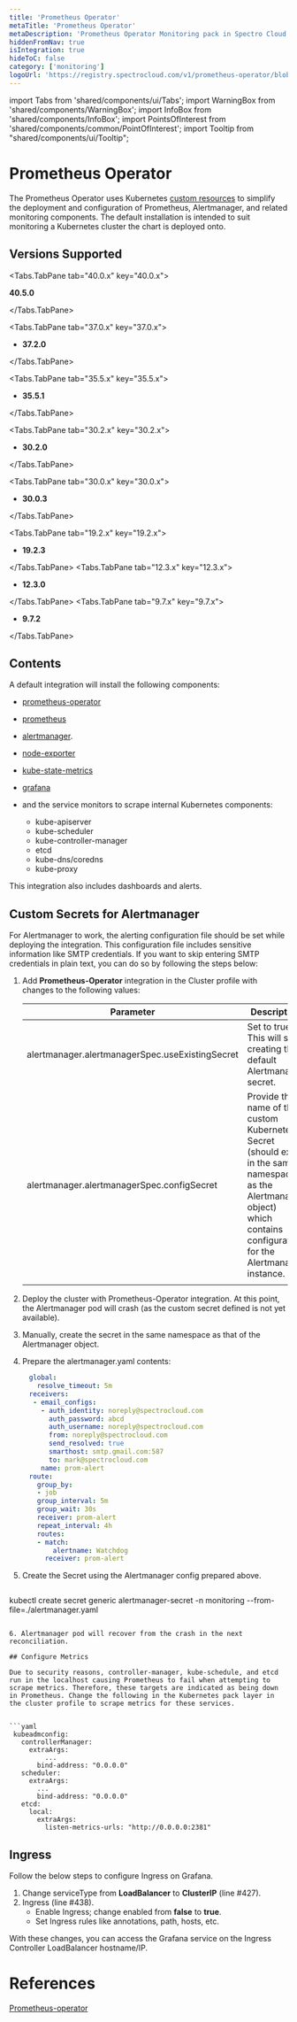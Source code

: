 ```yaml
---
title: 'Prometheus Operator'
metaTitle: 'Prometheus Operator'
metaDescription: 'Prometheus Operator Monitoring pack in Spectro Cloud'
hiddenFromNav: true
isIntegration: true
hideToC: false
category: ['monitoring']
logoUrl: 'https://registry.spectrocloud.com/v1/prometheus-operator/blobs/sha256:64589616d7f667e5f1d7e3c9a39e32c676e03518a318924e123738693e104ce0?type=image/png'
---
```


import Tabs from 'shared/components/ui/Tabs';
import WarningBox from 'shared/components/WarningBox';
import InfoBox from 'shared/components/InfoBox';
import PointsOfInterest from 'shared/components/common/PointOfInterest';
import Tooltip from "shared/components/ui/Tooltip";


# Prometheus Operator

The Prometheus Operator uses Kubernetes [custom resources](https://kubernetes.io/docs/concepts/extend-kubernetes/api-extension/custom-resources/) to simplify the deployment and configuration of Prometheus, Alertmanager, and related monitoring components. The default installation is intended to suit monitoring a Kubernetes cluster the chart is deployed onto.

## Versions Supported
<Tabs>

<Tabs.TabPane tab="40.0.x" key="40.0.x">

**40.5.0**

</Tabs.TabPane>

<Tabs.TabPane tab="37.0.x" key="37.0.x">

* **37.2.0**

</Tabs.TabPane>

<Tabs.TabPane tab="35.5.x" key="35.5.x">

* **35.5.1**

</Tabs.TabPane>

<Tabs.TabPane tab="30.2.x" key="30.2.x">

* **30.2.0**

</Tabs.TabPane>


<Tabs.TabPane tab="30.0.x" key="30.0.x">

* **30.0.3**

</Tabs.TabPane>

<Tabs.TabPane tab="19.2.x" key="19.2.x">

* **19.2.3**

</Tabs.TabPane>
<Tabs.TabPane tab="12.3.x" key="12.3.x">

* **12.3.0** 

</Tabs.TabPane>
<Tabs.TabPane tab="9.7.x" key="9.7.x">

  * **9.7.2**

</Tabs.TabPane>
</Tabs>

## Contents

A default integration will install the following components:
* [prometheus-operator](https://github.com/coreos/prometheus-operator)
* [prometheus](https://prometheus.io/)
* [alertmanager](https://www.prometheus.io/docs/alerting/latest/alertmanager/).
* [node-exporter](https://github.com/helm/charts/tree/master/stable/prometheus-node-exporter)
* [kube-state-metrics](https://github.com/helm/charts/tree/master/stable/kube-state-metrics)
* [grafana](https://github.com/helm/charts/tree/master/stable/grafana)
* and the service monitors to scrape internal Kubernetes components:

    * kube-apiserver
    * kube-scheduler
    * kube-controller-manager
    * etcd
    * kube-dns/coredns
    * kube-proxy

This integration also includes dashboards and alerts.

## Custom Secrets for Alertmanager

For Alertmanager to work, the alerting configuration file should be set while deploying the integration. This configuration file includes sensitive information like SMTP credentials. If you want to skip entering SMTP credentials in plain text, you can do so by following the steps below:



1. Add **Prometheus-Operator** integration in the Cluster profile with changes to the following values:

    |**Parameter**| **Description**|
    |---------|---------------|
    |alertmanager.alertmanagerSpec.useExistingSecret| Set to true. This will skip creating the default Alertmanager secret.|
    |alertmanager.alertmanagerSpec.configSecret | Provide the name of the custom Kubernetes Secret<br /> (should exist in the same namespace as the Alertmanager object) <br /> which contains configuration for the Alertmanager instance.|
    ||

2. Deploy the cluster with Prometheus-Operator integration. At this point, the Alertmanager pod will crash (as the custom secret defined is not yet available).


3. Manually, create the secret in the same namespace as that of the Alertmanager object.


4. Prepare the alertmanager.yaml contents:

  ```yaml
       global:
         resolve_timeout: 5m
       receivers:
        - email_configs:
          - auth_identity: noreply@spectrocloud.com
            auth_password: abcd
            auth_username: noreply@spectrocloud.com
            from: noreply@spectrocloud.com
            send_resolved: true
            smarthost: smtp.gmail.com:587
            to: mark@spectrocloud.com
          name: prom-alert
       route:
         group_by:
         - job
         group_interval: 5m
         group_wait: 30s
         receiver: prom-alert
         repeat_interval: 4h
         routes:
         - match:
             alertname: Watchdog
           receiver: prom-alert
  ```

5. Create the Secret using the Alertmanager config prepared above.

   ```
  kubectl create secret generic alertmanager-secret -n monitoring --from-file=./alertmanager.yaml  
   ```

6. Alertmanager pod will recover from the crash in the next reconciliation.

## Configure Metrics

Due to security reasons, controller-manager, kube-schedule, and etcd run in the localhost causing Prometheus to fail when attempting to scrape metrics. Therefore, these targets are indicated as being down in Prometheus. Change the following in the Kubernetes pack layer in the cluster profile to scrape metrics for these services.


```yaml
    kubeadmconfig:
      controllerManager:
        extraArgs:
            ...
          bind-address: "0.0.0.0"
      scheduler:
        extraArgs:
          ...
          bind-address: "0.0.0.0"  
      etcd:
        local:
          extraArgs:
            listen-metrics-urls: "http://0.0.0.0:2381"    
```

## Ingress

Follow the below steps to configure Ingress on Grafana.

1. Change serviceType from **LoadBalancer** to **ClusterIP** (line #427).
2. Ingress (line #438).
   * Enable Ingress; change enabled from **false** to **true**.
   * Set Ingress rules like annotations, path, hosts, etc.

With these changes, you can access the Grafana service on the Ingress Controller LoadBalancer hostname/IP.

# References

[Prometheus-operator](https://github.com/coreos/prometheus-operator)
